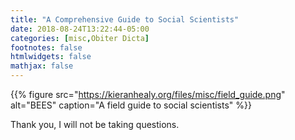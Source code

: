 ```yaml
---
title: "A Comprehensive Guide to Social Scientists"
date: 2018-08-24T13:22:44-05:00
categories: [misc,Obiter Dicta]
footnotes: false
htmlwidgets: false
mathjax: false
---
```



{{% figure src="https://kieranhealy.org/files/misc/field_guide.png" alt="BEES" caption="A field guide to social scientists" %}}

Thank you, I will not be taking questions.
